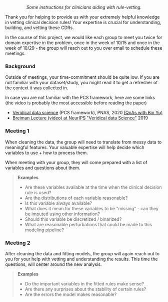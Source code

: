 <p align="center"> <i> Some instructions for clinicians aiding with rule-vetting. </i> </p>

Thank you for helping to provide us with your extremely helpful knowledge in vetting clinical decision rules! Your expertise is crucial for understanding, building, and vetting these CDRs.

In the course of this project, we would like each group to meet you twice for domain expertise in the problem, once in the week of 10/15 and once in the week of 10/29 - the group will reach out to you over email to schedule these meetings.

### Background

Outside of meetings, your time-commitment should be quite low. If you are not familiar with your dataset/study, you might read it to get a refresher of the context it was collected in.

In case you are not familiar with the PCS framework, here are some links (the video is probably the most accessible before reading the paper)

- [Veridical data science](https://www.google.com/url?q=https%3A%2F%2Fwww.pnas.org%2Fcontent%2F117%2F8%2F3920&sa=D&sntz=1&usg=AFQjCNHxGUnnaw4Av_7kFoGiSLwqExbdEA) (PCS framework), PNAS, 2020 [(QnAs with Bin Yu)](https://www.google.com/url?q=https%3A%2F%2Fwww.pnas.org%2Fcontent%2F117%2F8%2F3893&sa=D&sntz=1&usg=AFQjCNEAQHjmn1HUGUI0l09tz5gjNPP9zw)
- [Breiman Lecture (video) at NeurIPS "Veridical data Science"](https://www.google.com/url?q=https%3A%2F%2Fslideslive.com%2F38922599%2Fveridical-data-science&sa=D&sntz=1&usg=AFQjCNHYmnQjvxfiLqMBmcmQJsCYE2hkeQ) 2019

###  Meeting 1

When cleaning the data, the group will need to translate from messy data to meaningful features. Your valuable expertise will help decide which variables to use + how to process them.

When meeting with your group, they will come prepared with a list of variables and questions about them.

> **Examples**
>
> - Are these variables available at the time when the clinical decision rule is used?
> - Are the distributions of each variable reasonable?
> - Is this variable always available?
> - What does it mean for these variables to be "missing" - can they be imputed using other information?
> - Should this variable be discretized / binarized?
> - What are reasonable perturbations that could be made to this modeling pipeline?

### Meeting 2

After cleaning the data and fitting models, the group will again reach out to you for your help with vetting and understanding the results. This time the questions, will center around the new analysis.

> **Examples**
>
> - Do the important variables in the fitted rules make sense?
> - Are there any surprises about the stability of certain rules?
> - Are the errors the model makes reasonable?

